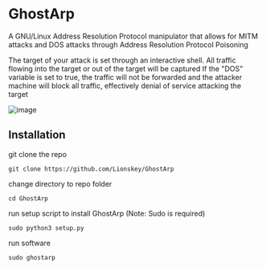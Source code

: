 # GhostArp
A GNU/Linux Address Resolution Protocol manipulator that allows for MITM attacks and DOS attacks through Address Resolution Protocol Poisoning

The target of your attack is set through an interactive shell. All traffic flowing into the target or out of the target will be captured
If the "DOS" variable is set to true, the traffic will not be forwarded and the attacker machine will block all traffic, effectively denial of service
attacking the target

![image](https://user-images.githubusercontent.com/55106700/204055996-642a17c8-3c1c-4fbd-abd4-a8946c4c7ef0.png)



## Installation

git clone the repo

`git clone https://github.com/Lionskey/GhostArp`

change directory to repo folder

`cd GhostArp`

run setup script to install GhostArp
(Note: Sudo is required)

`sudo python3 setup.py`

run software

`sudo ghostarp`



